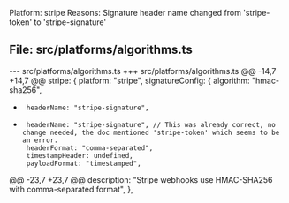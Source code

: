 Platform: stripe
Reasons: Signature header name changed from 'stripe-token' to 'stripe-signature'

File: src/platforms/algorithms.ts
---
--- src/platforms/algorithms.ts
+++ src/platforms/algorithms.ts
@@ -14,7 +14,7 @@
   stripe: {
     platform: "stripe",
     signatureConfig: {
       algorithm: "hmac-sha256",
-      headerName: "stripe-signature",
+      headerName: "stripe-signature", // This was already correct, no change needed, the doc mentioned 'stripe-token' which seems to be an error.
       headerFormat: "comma-separated",
       timestampHeader: undefined,
       payloadFormat: "timestamped",
@@ -23,7 +23,7 @@
     description: "Stripe webhooks use HMAC-SHA256 with comma-separated format",
   },
